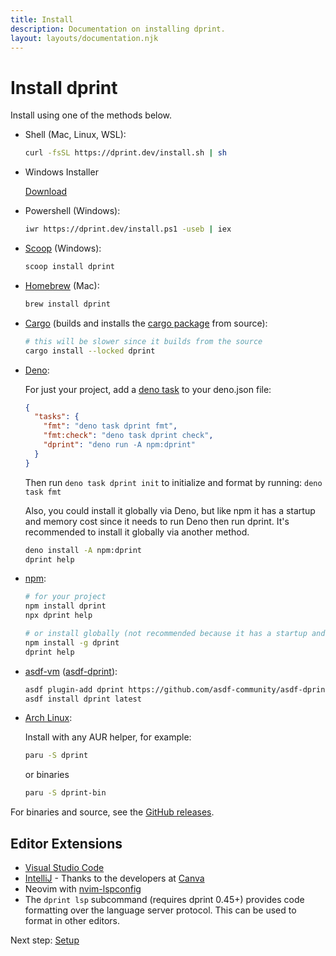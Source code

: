 ```yaml
---
title: Install
description: Documentation on installing dprint.
layout: layouts/documentation.njk
---
```


# Install dprint

Install using one of the methods below.

- Shell (Mac, Linux, WSL):

  ```sh
  curl -fsSL https://dprint.dev/install.sh | sh
  ```

- Windows Installer

  [Download](https://github.com/dprint/dprint/releases/latest/download/dprint-x86_64-pc-windows-msvc-installer.exe)
- Powershell (Windows):

  ```sh
  iwr https://dprint.dev/install.ps1 -useb | iex
  ```

- [Scoop](https://scoop.sh/) (Windows):

  ```sh
  scoop install dprint
  ```

- [Homebrew](https://brew.sh/) (Mac):

  ```sh
  brew install dprint
  ```

- [Cargo](https://crates.io/) (builds and installs the [cargo package](https://crates.io/crates/dprint) from source):

  ```sh
  # this will be slower since it builds from the source
  cargo install --locked dprint
  ```

- [Deno](https://deno.land):

  For just your project, add a [deno task](https://deno.land/manual/tools/task_runner) to your deno.json file:

  ```json
  {
    "tasks": {
      "fmt": "deno task dprint fmt",
      "fmt:check": "deno task dprint check",
      "dprint": "deno run -A npm:dprint"
    }
  }
  ```

  Then run `deno task dprint init` to initialize and format by running: `deno task fmt`

  Also, you could install it globally via Deno, but like npm it has a startup and memory cost since it needs to run Deno then run dprint. It's recommended to install it globally via another method.

  ```sh
  deno install -A npm:dprint
  dprint help
  ```

- [npm](https://www.npmjs.com/):

  ```sh
  # for your project
  npm install dprint
  npx dprint help

  # or install globally (not recommended because it has a startup and memory cost)
  npm install -g dprint
  dprint help
  ```

- [asdf-vm](https://asdf-vm.com/) ([asdf-dprint](https://github.com/asdf-community/asdf-dprint)):

  ```sh
  asdf plugin-add dprint https://github.com/asdf-community/asdf-dprint
  asdf install dprint latest
  ```

- [Arch Linux](https://aur.archlinux.org/packages/dprint):

  Install with any AUR helper, for example:

  ```sh
  paru -S dprint
  ```

  or binaries

  ```sh
  paru -S dprint-bin
  ```

For binaries and source, see the [GitHub releases](https://github.com/dprint/dprint/releases).

## Editor Extensions

- [Visual Studio Code](https://marketplace.visualstudio.com/items?itemName=dprint.dprint)
- [IntelliJ](https://plugins.jetbrains.com/plugin/18192-dprint) - Thanks to the developers at [Canva](https://canva.com)
- Neovim with [nvim-lspconfig](https://github.com/neovim/nvim-lspconfig/blob/master/doc/server_configurations.md#dprint)
- The `dprint lsp` subcommand (requires dprint 0.45+) provides code formatting over the language server protocol. This can be used to format in other editors.

Next step: [Setup](/setup)
